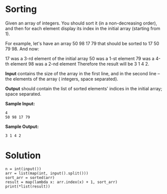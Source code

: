 # Sorting

Given an array of integers. You should sort it (in a non-decreasing order), and then for each element display its index
in the initial array (starting from 1).

For example, let's have an array 50 98 17 79 that should be sorted to 17 50 79 98. And now:

17 was a 3-rd element of the initial array
50 was a 1-st element
79 was a 4-th element
98 was a 2-nd element
Therefore the result will be 3 1 4 2.

**Input** contains the size of the array in the first line, and in the second line – the elements of the array (
integers, space separated).

**Output** should contain the list of sorted elements' indices in the initial array; space separated.

**Sample Input:**

```
4
50 98 17 79
```

**Sample Output:**

```
3 1 4 2
```

# Solution

```
n = int(input())
arr = list(map(int, input().split()))
sort_arr = sorted(arr)
result = map(lambda x: arr.index(x) + 1, sort_arr)
print(*list(result))
```